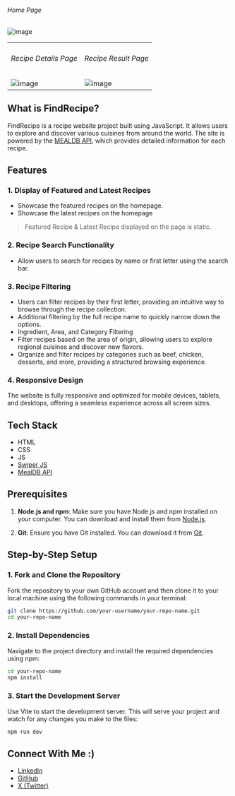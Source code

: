 


<table>
   <h6>Home Page</h6>
<img src="https://github.com/jfmartinz/FindRecipe/assets/129386460/8fe2c8ac-6692-4fdb-b323-923507e0c3d4" alt="image" />
  <tr>
    <td>
       <h6>Recipe Details Page</h6>
       <img src="https://github.com/user-attachments/assets/052a4666-ce13-428c-8d3e-2eceeca76905" alt="image" />
    </td>
    <td>
      <h6>Recipe Result Page</h6>
      <img src="https://github.com/user-attachments/assets/61c71718-222a-4e93-8edd-aa724065f17d" alt="image" />
    </td>
  </tr>
</table>

    



## What is FindRecipe?
FindRecipe is a recipe website project built using JavaScript. It allows users to explore and discover various cuisines from around the world. The site is powered by the [MEALDB API](https://www.themealdb.com/api.php), which provides detailed information for each recipe.

## Features
### 1. Display of Featured and Latest Recipes 
- Showcase the featured recipes on the homepage. 
- Showcase the latest recipes on the homepage
  
> Featured Recipe & Latest Recipe displayed on the page is static. 

### 2. Recipe Search Functionality
- Allow users to search for recipes by name or first letter using the search bar. 

### 3. Recipe Filtering
- Users can filter recipes by their first letter, providing an intuitive way to browse through the recipe collection.
- Additional filtering by the full recipe name to quickly narrow down the options.
- Ingredient, Area, and Category Filtering
- Filter recipes based on the area of origin, allowing users to explore regional cuisines and discover new flavors.
- Organize and filter recipes by categories such as beef, chicken, desserts, and more, providing a structured browsing experience.

### 4. Responsive Design
The website is fully responsive and optimized for mobile devices, tablets, and desktops, offering a seamless experience across all screen sizes.

## Tech Stack
- HTML
- CSS
- JS
- [Swiper JS](https://swiperjs.com/)
- [MealDB API](https://www.themealdb.com/api.php) 



## Prerequisites

1. **Node.js and npm**: Make sure you have Node.js and npm installed on your computer. You can download and install them from [Node.js](https://nodejs.org/).

2. **Git**: Ensure you have Git installed. You can download it from [Git](https://git-scm.com/).

## Step-by-Step Setup

### 1. Fork and Clone the Repository

Fork the repository to your own GitHub account and then clone it to your local machine using the following commands in your terminal:

```sh
git clone https://github.com/your-username/your-repo-name.git
cd your-repo-name
```

### 2. Install Dependencies
Navigate to the project directory and install the required dependencies using npm:

```sh
cd your-repo-name
npm install
```

### 3. Start the Development Server
Use Vite to start the development server. This will serve your project and watch for any changes you make to the files:

```sh
npm run dev
```

## Connect With Me :)
- [LinkedIn](https://www.linkedin.com/in/jfmartinz/)
- [GitHub](https://github.com/jfmartinz)
- [X (Twitter)](https://twitter.com/jfmartinz)

